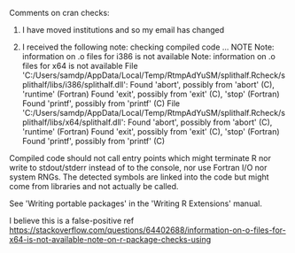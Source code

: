 Comments on cran checks:


1. I have moved institutions and so my email has changed


2. I received the following note:
checking compiled code ... NOTE
  Note: information on .o files for i386 is not available
  Note: information on .o files for x64 is not available
  File 'C:/Users/samdp/AppData/Local/Temp/RtmpAdYuSM/splithalf.Rcheck/splithalf/libs/i386/splithalf.dll':
    Found 'abort', possibly from 'abort' (C), 'runtime' (Fortran)
    Found 'exit', possibly from 'exit' (C), 'stop' (Fortran)
    Found 'printf', possibly from 'printf' (C)
  File 'C:/Users/samdp/AppData/Local/Temp/RtmpAdYuSM/splithalf.Rcheck/splithalf/libs/x64/splithalf.dll':
    Found 'abort', possibly from 'abort' (C), 'runtime' (Fortran)
    Found 'exit', possibly from 'exit' (C), 'stop' (Fortran)
    Found 'printf', possibly from 'printf' (C)
  
  Compiled code should not call entry points which might terminate R nor
  write to stdout/stderr instead of to the console, nor use Fortran I/O
  nor system RNGs. The detected symbols are linked into the code but
  might come from libraries and not actually be called.
  
  See 'Writing portable packages' in the 'Writing R Extensions' manual.


I believe this is a false-positive ref https://stackoverflow.com/questions/64402688/information-on-o-files-for-x64-is-not-available-note-on-r-package-checks-using
